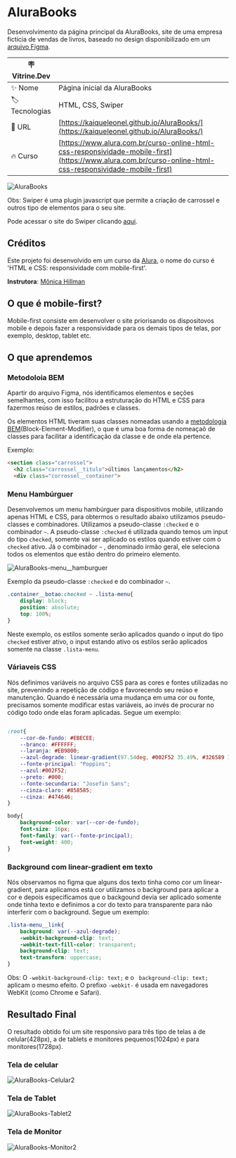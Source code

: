 
# AluraBooks

Desenvolvimento da página principal da AluraBooks, site de uma empresa fictícia de vendas de livros, baseado no design disponibilizado em um [arquivo Figma](https://www.figma.com/file/sSMbIqKaGBd66Y8roxTk2p/AluraBooks?type=design&node-id=122%3A4916&mode=design&t=YrSPYE7JLI87yyOb-1).

| :placard: Vitrine.Dev |     |
| -------------  | --- |
| :sparkles: Nome        | Página inicial da AluraBooks
| :label: Tecnologias | HTML, CSS, Swiper
| :rocket: URL         | [https://kaiqueleonel.github.io/AluraBooks/](https://kaiqueleonel.github.io/AluraBooks/)
| :fire: Curso     | [https://www.alura.com.br/curso-online-html-css-responsividade-mobile-first](https://www.alura.com.br/curso-online-html-css-responsividade-mobile-first)

![AluraBooks](https://github.com/kaiqueleonel/AluraBooks/assets/110237903/4a61eb01-1d75-43c5-b31d-0b86e4eb09fc#vitrinedev)

Obs: Swiper é uma plugin javascript que permite a criação de carrossel e outros tipo de elementos para o seu site.

Pode acessar o site do Swiper clicando [aqui](https://swiperjs.com).


## Créditos

Este projeto foi desenvolvido em um curso da [Alura](https://www.alura.com.br), o nome do curso é 'HTML e CSS: responsividade com mobile-first'.

**Instrutora**: [Mônica Hillman](https://github.com/MonicaHillman)


## O que é mobile-first?

Mobile-first consiste em desenvolver o site priorisando os dispositovos mobile e depois fazer a responsividade para os demais tipos de telas, por exemplo, desktop, tablet etc. 

## O que aprendemos

### Metodoloia BEM
Apartir do arquivo Figma, nós identificamos elementos e seções semelhantes, com isso facilitou a estruturação do HTML e CSS para fazermos reúso de estilos, padrões e classes.

Os elementos HTML tiveram suas classes  nomeadas usando a [metodologia   BEM](https://getbem.com/introduction/)(Block-Element-Modifier), o que é uma boa forma de nomeaçaõ de classes para facilitar a identificação da classe e de onde ela pertence.

Exemplo:
```HTML
<section class="carrossel">
  <h2 class="carrossel__titulo">últimos lançamentos</h2>
  <div class="corrossel__container">
```

### Menu Hambúrguer
Desenvolvemos um menu hambúrguer para dispositivos mobile, utilizando apenas HTML e CSS, para obtermos o resultado abaixo utilizamos pseudo-classes e combinadores. Utilizamos a pseudo-classe ``` :checked ``` e o combinador ``` ~ ```. A pseudo-classe ``` :checked ``` é utilizada quando temos um input do tipo ``` checked ```, somente vai ser aplicado os estilos quando estiver com o ``` checked ```
ativo. Já o combinador ``` ~ ``` , denominado irmão geral,  ele seleciona todos os elementos que estão dentro do primeiro elemento.

![AluraBooks-menu__hamburguer](https://github.com/kaiqueleonel/AluraBooks/assets/110237903/702f44c2-b89e-411b-aaa4-114966c7c807)

Exemplo da pseudo-classe ``` :checked ``` e do combinador ``` ~ ```.
```CSS
.container__botao:checked ~ .lista-menu{
    display: block;
    position: absolute;
    top: 100%;
}

```

Neste exemplo, os estilos somente serão aplicados quando o input  do tipo ``` checked ``` estiver ativo,  o input estando ativo os estilos serão aplicados somente na classe ``` .lista-menu ```.

### Váriaveis CSS

Nós definimos variáveis no arquivo CSS para as cores e fontes utilizadas no site, prevenindo a repetição de código e favorecendo seu reúso e manutenção. Quando é necessária uma mudança em uma cor ou fonte, precisamos somente modificar estas variáveis, ao invés de procurar no código todo onde elas foram aplicadas. Segue um exemplo:
```CSS

:root{
    --cor-de-fundo: #EBECEE;
    --branco: #FFFFFF;
    --laranja: #EB9800;
    --azul-degrade: linear-gradient(97.54deg, #002F52 35.49%, #326589 165.37%);
    --fonte-principal: "Poppins";
    --azul:#002F52;
    --preto: #000;
    --fonte-secundaria: "Josefin Sans";
    --cinza-claro: #858585;
    --cinza: #474646;
}

body{
    background-color: var(--cor-de-fundo);
    font-size: 16px;
    font-family: var(--fonte-principal);
    font-weight: 400;
}
```

###  Background com linear-gradient em texto

Nós observamos no figma que alguns dos texto tinha como cor um linear-gradient, para aplicamos está cor utilizamos o background para aplicar a cor e depois especificamos que o backgound devia ser aplicado somente onde tinha texto e definimos a cor do texto para transparente para não interferir com o background. Segue um exemplo: 

```CSS
.lista-menu__link{
    background: var(--azul-degrade);
    -webkit-background-clip: text;
    -webkit-text-fill-color: transparent;
    background-clip: text;
    text-transform: uppercase;
}
```
Obs: O ``` -webkit-background-clip: text; ``` e o ```  background-clip: text; ``` aplicam o mesmo efeito. O  prefixo ``` -webkit- ``` é usada em navegadores WebKit (como Chrome e Safari).

## Resultado Final 

O resultado obtido foi um site responsivo para três tipo de telas a de celular(428px), a de tablets e monitores pequenos(1024px) e para monitores(1728px).

### Tela de celular

![AluraBooks-Celular2](https://github.com/kaiqueleonel/AluraBooks/assets/110237903/f73a6fa3-cb79-4c86-b70c-b0b9d3841125)

### Tela de Tablet

![AluraBooks-Tablet2](https://github.com/kaiqueleonel/AluraBooks/assets/110237903/a2e5e963-79f0-4150-ae18-5391e92b83d8)


### Tela de Monitor

![AluraBooks-Monitor2](https://github.com/kaiqueleonel/AluraBooks/assets/110237903/a26a7b6f-7724-4323-9e9f-38120dac3ce3)



